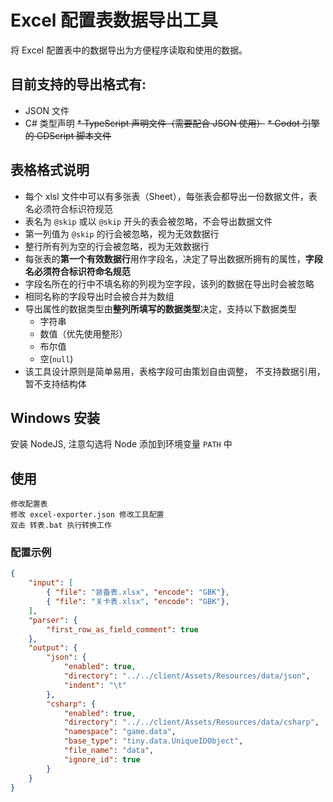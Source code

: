 # Excel 配置表数据导出工具

将 Excel 配置表中的数据导出为方便程序读取和使用的数据。

## 目前支持的导出格式有:
* JSON 文件
* C# 类型声明
~~* TypeScript 声明文件（需要配合 JSON 使用）~~
~~* Godot 引擎的 GDScript 脚本文件~~

## 表格格式说明

* 每个 xlsl 文件中可以有多张表（Sheet），每张表会都导出一份数据文件，表名必须符合标识符规范
* 表名为 `@skip` 或以 `@skip` 开头的表会被忽略，不会导出数据文件
* 第一列值为 `@skip` 的行会被忽略，视为无效数据行
* 整行所有列为空的行会被忽略，视为无效数据行
* 每张表的**第一个有效数据行**用作字段名，决定了导出数据所拥有的属性，**字段名必须符合标识符命名规范**
* 字段名所在的行中不填名称的列视为空字段，该列的数据在导出时会被忽略
* 相同名称的字段导出时会被合并为数组
* 导出属性的数据类型由**整列所填写的数据类型**决定，支持以下数据类型
	* 字符串
	* 数值（优先使用整形）
	* 布尔值
	* 空(`null`)
* 该工具设计原则是简单易用，表格字段可由策划自由调整， 不支持数据引用，暂不支持结构体

## Windows 安装
安装 NodeJS, 注意勾选将 Node 添加到环境变量 `PATH` 中

## 使用
	修改配置表
	修改 excel-exporter.json 修改工具配置
	双击 转表.bat 执行转换工作

### 配置示例

```json
{
	"input": [
		{ "file": "装备表.xlsx", "encode": "GBK"},
		{ "file": "关卡表.xlsx", "encode": "GBK"},
	],
	"parser": {
		"first_row_as_field_comment": true
	},
	"output": {
		"json": {
			"enabled": true,
			"directory": "../../client/Assets/Resources/data/json",
			"indent": "\t"
		},
		"csharp": {
			"enabled": true,
			"directory": "../../client/Assets/Resources/data/csharp",
			"namespace": "game.data",
			"base_type": "tiny.data.UniqueIDObject",
			"file_name": "data",
			"ignore_id": true
		}
	}
}
```